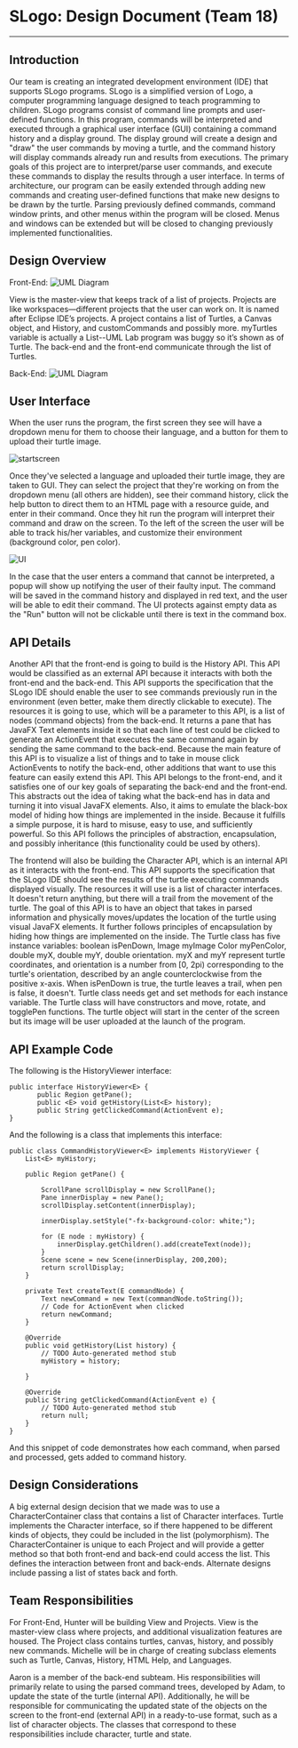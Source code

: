 SLogo: Design Document (Team 18)
===================


----------
Introduction
-----------------------
Our team is creating an integrated development environment (IDE) that supports SLogo programs. SLogo is a simplified version of Logo, a computer programming language designed to teach programming to children. SLogo programs consist of command line prompts and user-defined functions. In this program, commands will be interpreted and executed through a graphical user interface (GUI) containing a command history and a display ground. The display ground will create a design and "draw" the user commands by moving a turtle, and the command history will display commands already run and results from executions. The primary goals of this project are to interpret/parse user commands, and execute these commands to display the results through a user interface. In terms of architecture, our program can be easily extended through adding new commands and creating user-defined functions that make new designs to be drawn by the turtle. Parsing previously defined commands, command window prints, and other menus within the program will be closed. Menus and windows can be extended but will be closed to changing previously implemented functionalities.


Design Overview
-----------------------
Front-End:
![UML Diagram](https://github.com/duke-compsci308-spring2016/slogo_team18/blob/master/UML_frontend.png?raw=true)

View is the master-view that keeps track of a list of projects. Projects are like workspaces—different projects that the user can work on. It is named after Eclipse IDE’s projects. A project contains a list of Turtles, a Canvas object, and History, and customCommands and possibly more. myTurtles variable is actually a List<Turtle>--UML Lab program was buggy so it’s shown as of Turtle. The back-end and the front-end communicate through the list of Turtles.

Back-End:
![UML Diagram](https://github.com/duke-compsci308-spring2016/slogo_team18/blob/master/UML_backend.png?raw=true)


User Interface
-------------------
When the user runs the program, the first screen they see will have a dropdown menu for them to choose their language, and a button for them to upload their turtle image. 

![startscreen](https://lh3.googleusercontent.com/-r3kpd8pERO0/VspMSY9Mb2I/AAAAAAAAB0E/cz8HANkJa3c/s0/12443923_10209178229038072_1817189894_o.jpg "startscreen")

Once they've selected a language and uploaded their turtle image, they are taken to GUI. They can select the project that they're working on from the dropdown menu (all others are hidden), see their command history, click the help button to direct them to an HTML page with a resource guide, and enter in their command. Once they hit run the program will interpret their command and draw on the screen. To the left of the screen the user will be able to track his/her variables, and customize their environment (background color, pen color).

![UI](https://lh3.googleusercontent.com/-YX-AUE2tDiY/Vsok9Fac7PI/AAAAAAAAByU/QZDjQ_GdrqM/s0/IMG_0356.JPG "UI")

In the case that the user enters a command that cannot be interpreted, a popup will show up notifying the user of their faulty input. The command will be saved in the command history and displayed in red text, and the user will be able to edit their command. The UI protects against empty data as the "Run" button will not be clickable until there is text in the command box.

API Details
--------------
Another API that the front-end is going to build is the History API. This API would be classified as an external API because it interacts with both the front-end and the back-end. This API supports the specification that the SLogo IDE should enable the user to see commands previously run in the environment (even better, make them directly clickable to execute). The resources it is going to use, which will be a parameter to this API, is a list of nodes (command objects) from the back-end. It returns a pane that has JavaFX Text elements inside it so that each line of test could be clicked to generate an ActionEvent that executes the same command again by sending the same command to the back-end. Because the main feature of this API is to visualize a list of things and to take in mouse click ActionEvents to notify the back-end, other additions that want to use this feature can easily extend this API. This API belongs to the front-end, and it satisfies one of our key goals of separating the back-end and the front-end. This abstracts out the idea of taking what the back-end has in data and turning it into visual JavaFX elements. Also, it aims to emulate the black-box model of hiding how things are implemented in the inside. Because it fulfills a simple purpose, it is hard to misuse, easy to use, and sufficiently powerful. So this API follows the principles of abstraction, encapsulation, and possibly inheritance (this functionality could be used by others).

The frontend will also be building the Character API, which is an internal API as it interacts with the front-end. This API supports the specification that the SLogo IDE should see the results of the turtle executing commands displayed visually. The resources it will use is a list of character interfaces. It doesn't return anything, but there will a trail from the movement of the turtle. The goal of this API is to have an object that takes in parsed information and physically moves/updates the location of the turtle using visual JavaFX elements. It further follows principles of encapsulation by hiding how things are implemented on the inside. The Turtle class has five instance variables: boolean isPenDown, Image myImage Color myPenColor, double myX, double myY, double orientation. myX and myY represent turtle coordinates, and orientation is a number from [0, 2pi) corresponding to the turtle's orientation, described by an angle counterclockwise from the positive x-axis. When isPenDown is true, the turtle leaves a trail, when pen is false, it doesn't. Turtle class needs get and set methods for each instance variable. The Turtle class will have constructors and move, rotate, and togglePen functions. The turtle object will start in the center of the screen but its image will be user uploaded at the launch of the program. 

API Example Code
-------------------
The following is the HistoryViewer interface:
```
public interface HistoryViewer<E> {
	   public Region getPane();
	   public <E> void getHistory(List<E> history);
	   public String getClickedCommand(ActionEvent e);
}
```
And the following is a class that implements this interface:
```
public class CommandHistoryViewer<E> implements HistoryViewer {
	List<E> myHistory;

	public Region getPane() {

		ScrollPane scrollDisplay = new ScrollPane();
		Pane innerDisplay = new Pane();
		scrollDisplay.setContent(innerDisplay);

		innerDisplay.setStyle("-fx-background-color: white;");

		for (E node : myHistory) {
			innerDisplay.getChildren().add(createText(node));
		}
		Scene scene = new Scene(innerDisplay, 200,200);
		return scrollDisplay;
	}

	private Text createText(E commandNode) {
		Text newCommand = new Text(commandNode.toString());
		// Code for ActionEvent when clicked
		return newCommand;
	}

	@Override
	public void getHistory(List history) {
		// TODO Auto-generated method stub
		myHistory = history;
		
	}

	@Override
	public String getClickedCommand(ActionEvent e) {
		// TODO Auto-generated method stub
		return null;
	}
}
```
And this snippet of code demonstrates how each command, when parsed and processed, gets added to command history.


Design Considerations 
--------------
A big external design decision that we made was to use a CharacterContainer class that contains a list of Character interfaces. Turtle implements the Character interface, so if there happened to be different kinds of objects, they could be included in the list (polymorphism). The CharacterContainer is unique to each Project and will provide a getter method so that both front-end and back-end could access the list. This defines the interaction between front and back-ends. Alternate designs include passing a list of states back and forth.


Team Responsibilities
-----------------
For Front-End, Hunter will be building View and Projects. View is the master-view class where projects, and additional visualization features are housed. The Project class contains turtles, canvas, history, and possibly new commands. Michelle will be in charge of creating subclass elements such as Turtle, Canvas, History, HTML Help, and Languages.

Aaron is a member of the back-end subteam. His responsibilities will primarily relate to using the parsed command trees, developed by Adam, to update the state of the turtle (internal API). Additionally, he will be responsible for communicating the updated state of the objects on the screen to the front-end (external API) in a ready-to-use format, such as a list of character objects. The classes that correspond to these responsibilities include character, turtle and state.

